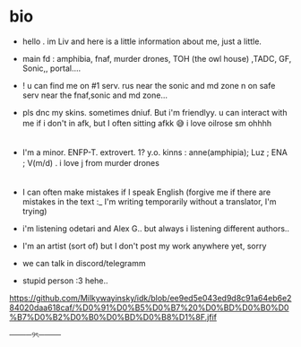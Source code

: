 # bio
* hello . im Liv and here is a little information about me, just a little.


* main fd : amphibia, fnaf, murder drones, TOH (the owl house) ,TADC, GF, Sonic,, portal....

* ! u can find me on #1 serv. rus near the sonic and md zone n on safe serv near the fnaf,sonic and md zone...

* pls dnc my skins. sometimes dniuf. But i'm friendlyy. u can interact with me if i don't in afk, but I often sitting afkk 😅  i love oilrose sm ohhhh
ㅤㅤㅤㅤㅤㅤㅤ
ㅤㅤㅤㅤㅤㅤㅤ
* I'm a minor. ENFP-T. extrovert. 1? y.o. kinns : anne(amphipia); Luz ; ENA ; V(m/d) . i  love j from murder drones
ㅤㅤㅤㅤㅤㅤㅤ
ㅤㅤㅤㅤㅤㅤㅤ
ㅤㅤㅤㅤㅤㅤㅤ
* I can often make mistakes if I speak English (forgive me if there are mistakes in the text :_ I'm writing temporarily without a translator, I'm trying)

* i'm listening odetari and Alex G.. but always i listening different authors..

* I'm an artist (sort of) but I don't post my work anywhere yet, sorry
  
* we can talk in discord/telegramm

* stupid person :3 hehe..

https://github.com/Milkywayinsky/idk/blob/ee9ed5e043ed9d8c91a64eb6e284020daa618caf/%D0%91%D0%B5%D0%B7%20%D0%BD%D0%B0%D0%B7%D0%B2%D0%B0%D0%BD%D0%B8%D1%8F.jfif
   
────୨ৎ────
